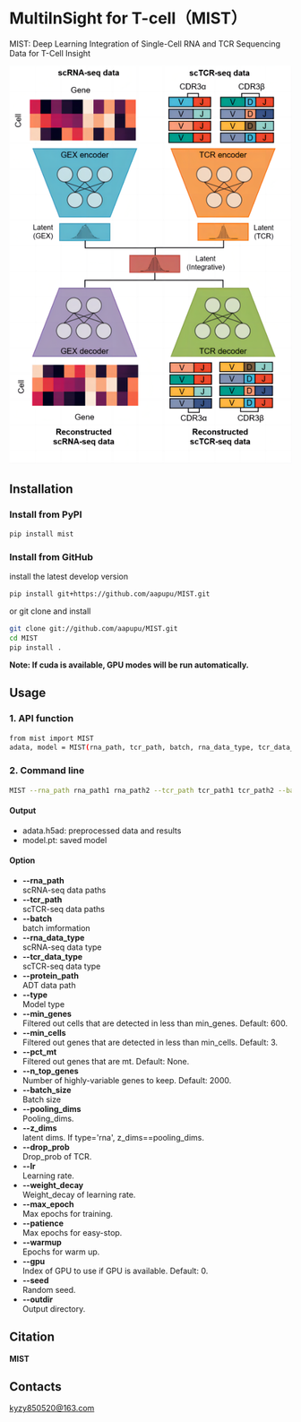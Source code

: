# MultiInSight for T-cell（MIST）
MIST: Deep Learning Integration of Single-Cell RNA and TCR Sequencing Data for T-Cell Insight

![image](https://github.com/aapupu/MIST/blob/main/docs/MIST.png)

Installation
-------
### Install from PyPI
```bash
pip install mist
```

### Install from GitHub
install the latest develop version
```bash
pip install git+https://github.com/aapupu/MIST.git
```
or git clone and install
```bash
git clone git://github.com/aapupu/MIST.git
cd MIST
pip install .
```

**Note: If cuda is available, GPU modes will be run automatically.**

Usage
-------
### 1. API function
```bash
from mist import MIST
adata, model = MIST(rna_path, tcr_path, batch, rna_data_type, tcr_data_type, type)
```

### 2. Command line
```bash
MIST --rna_path rna_path1 rna_path2 --tcr_path tcr_path1 tcr_path2 --batch batch1 batch2 --rna_data_type h5ad --tcr_data_type 10X --type multi
```

#### Output 
- adata.h5ad: preprocessed data and results
- model.pt: saved model

#### Option
- **--rna_path**<br />scRNA-seq data paths
- **--tcr_path**<br />scTCR-seq data paths
- **--batch**<br />batch imformation
- **--rna_data_type**<br />scRNA-seq data type
- **--tcr_data_type**<br />scTCR-seq data type
- **--protein_path**<br />ADT data path
- **--type**<br />Model type
- **--min_genes**<br />Filtered out cells that are detected in less than min_genes. Default: 600.
- **--min_cells**<br />Filtered out genes that are detected in less than min_cells. Default: 3.
- **--pct_mt**<br />Filtered out genes that are mt. Default: None.
- **--n_top_genes**<br />Number of highly-variable genes to keep. Default: 2000.
- **--batch_size**<br />Batch size
- **--pooling_dims**<br />Pooling_dims.
- **--z_dims**<br />latent dims. If type='rna', z_dims==pooling_dims.
- **--drop_prob**<br />Drop_prob of TCR.
- **--lr**<br />Learning rate.
- **--weight_decay**<br />Weight_decay of learning rate.
- **--max_epoch**<br />Max epochs for training. 
- **--patience**<br />Max epochs for easy-stop.
- **--warmup**<br />Epochs for warm up.
- **--gpu**<br />Index of GPU to use if GPU is available. Default: 0.
- **--seed**<br />Random seed.
- **--outdir**<br />Output directory.

Citation
-------
**MIST**

Contacts
-------
kyzy850520@163.com

